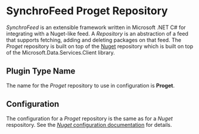 # SynchroFeed Proget Repository
*SynchroFeed* is an extensible framework written in Microsoft .NET C# for integrating with a Nuget-like feed. A *Repository* 
is an abstraction of a feed that supports fetching, adding and deleting packages on that feed. The *Proget* repository is built 
on top of the [Nuget](src/SynchroFeed.Repository.Nuget/README.md) repository which is built on top of the 
Microsoft.Data.Services.Client library.

## Plugin Type Name
The name for the *Proget* repository to use in configuration is **Proget**.

## Configuration
The configuration for a *Proget* repository is the same as for a *Nuget* respository. See the [*Nuget* configuration documentation](../SynchroFeed.Repository.Nuget/README.md) for details.
